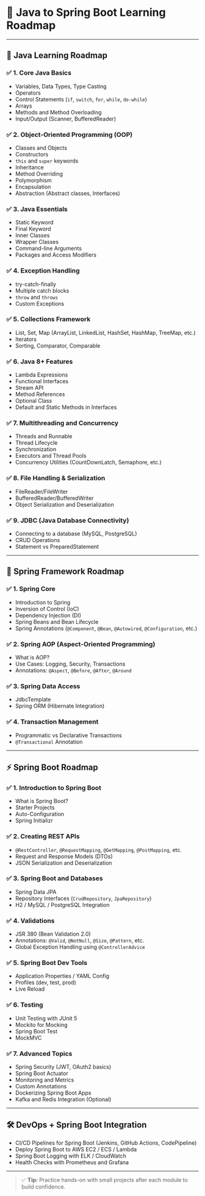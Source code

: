 # 📘 Java to Spring Boot Learning Roadmap

---

## 🚀 Java Learning Roadmap

### ✅ 1. Core Java Basics
- Variables, Data Types, Type Casting
- Operators
- Control Statements (`if`, `switch`, `for`, `while`, `do-while`)
- Arrays
- Methods and Method Overloading
- Input/Output (Scanner, BufferedReader)

### ✅ 2. Object-Oriented Programming (OOP)
- Classes and Objects
- Constructors
- `this` and `super` keywords
- Inheritance
- Method Overriding
- Polymorphism
- Encapsulation
- Abstraction (Abstract classes, Interfaces)

### ✅ 3. Java Essentials
- Static Keyword
- Final Keyword
- Inner Classes
- Wrapper Classes
- Command-line Arguments
- Packages and Access Modifiers

### ✅ 4. Exception Handling
- try-catch-finally
- Multiple catch blocks
- `throw` and `throws`
- Custom Exceptions

### ✅ 5. Collections Framework
- List, Set, Map (ArrayList, LinkedList, HashSet, HashMap, TreeMap, etc.)
- Iterators
- Sorting, Comparator, Comparable

### ✅ 6. Java 8+ Features
- Lambda Expressions
- Functional Interfaces
- Stream API
- Method References
- Optional Class
- Default and Static Methods in Interfaces

### ✅ 7. Multithreading and Concurrency
- Threads and Runnable
- Thread Lifecycle
- Synchronization
- Executors and Thread Pools
- Concurrency Utilities (CountDownLatch, Semaphore, etc.)

### ✅ 8. File Handling & Serialization
- FileReader/FileWriter
- BufferedReader/BufferedWriter
- Object Serialization and Deserialization

### ✅ 9. JDBC (Java Database Connectivity)
- Connecting to a database (MySQL, PostgreSQL)
- CRUD Operations
- Statement vs PreparedStatement

---

## 🌱 Spring Framework Roadmap

### ✅ 1. Spring Core
- Introduction to Spring
- Inversion of Control (IoC)
- Dependency Injection (DI)
- Spring Beans and Bean Lifecycle
- Spring Annotations (`@Component`, `@Bean`, `@Autowired`, `@Configuration`, etc.)

### ✅ 2. Spring AOP (Aspect-Oriented Programming)
- What is AOP?
- Use Cases: Logging, Security, Transactions
- Annotations: `@Aspect`, `@Before`, `@After`, `@Around`

### ✅ 3. Spring Data Access
- JdbcTemplate
- Spring ORM (Hibernate Integration)

### ✅ 4. Transaction Management
- Programmatic vs Declarative Transactions
- `@Transactional` Annotation

---

## ⚡ Spring Boot Roadmap

### ✅ 1. Introduction to Spring Boot
- What is Spring Boot?
- Starter Projects
- Auto-Configuration
- Spring Initializr

### ✅ 2. Creating REST APIs
- `@RestController`, `@RequestMapping`, `@GetMapping`, `@PostMapping`, etc.
- Request and Response Models (DTOs)
- JSON Serialization and Deserialization

### ✅ 3. Spring Boot and Databases
- Spring Data JPA
- Repository Interfaces (`CrudRepository`, `JpaRepository`)
- H2 / MySQL / PostgreSQL Integration

### ✅ 4. Validations
- JSR 380 (Bean Validation 2.0)
- Annotations: `@Valid`, `@NotNull`, `@Size`, `@Pattern`, etc.
- Global Exception Handling using `@ControllerAdvice`

### ✅ 5. Spring Boot Dev Tools
- Application Properties / YAML Config
- Profiles (dev, test, prod)
- Live Reload

### ✅ 6. Testing
- Unit Testing with JUnit 5
- Mockito for Mocking
- Spring Boot Test
- MockMVC

### ✅ 7. Advanced Topics
- Spring Security (JWT, OAuth2 basics)
- Spring Boot Actuator
- Monitoring and Metrics
- Custom Annotations
- Dockerizing Spring Boot Apps
- Kafka and Redis Integration (Optional)

---

## 🛠️ DevOps + Spring Boot Integration
- CI/CD Pipelines for Spring Boot (Jenkins, GitHub Actions, CodePipeline)
- Deploy Spring Boot to AWS EC2 / ECS / Lambda
- Spring Boot Logging with ELK / CloudWatch
- Health Checks with Prometheus and Grafana

---

> ✅ **Tip:** Practice hands-on with small projects after each module to build confidence.

